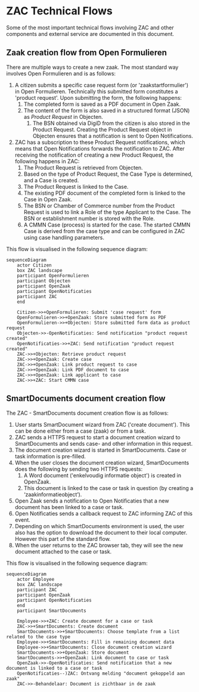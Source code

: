 # ZAC Technical Flows

Some of the most important technical flows involving ZAC and other components and external service are documented
in this document.

## Zaak creation flow from Open Formulieren

There are multiple ways to create a new zaak. The most standard way involves Open Formulieren and is as follows:

1. A citizen submits a specific case request form (or 'zaakstartformulier') in Open Formulieren.
Technically this submitted form constitutes a 'product request'. Upon submitting the form, the following happens:
   1. The completed form is saved as a PDF document in Open Zaak.
   2. The content of the form is also saved in a structured format (JSON) as _Product Request_ in Objecten.
      1. The BSN obtained via DigiD from the citizen is also stored in the Product Request.
   Creating the Product Request object in Objecten ensures that a notification is sent to Open Notifications.
2. ZAC has a subscription to these Product Request notifications, which means that Open Notifications forwards the notification to ZAC.
After receiving the notification of creating a new Product Request, the following happens in ZAC:
   1. The Product Request is retrieved from Objecten.
   2. Based on the type of Product Request, the Case Type is determined, and a Case is created.
   3. The Product Request is linked to the Case.
   4. The existing PDF document of the completed form is linked to the Case in Open Zaak.
   5. The BSN or Chamber of Commerce number from the Product Request is used to link a Role of the type Applicant to the Case. The BSN or establishment number is stored with the Role.
   6. A CMMN Case (process) is started for the case. The started CMMN Case is derived from the case type and can be configured in ZAC using case handling parameters.

This flow is visualised in the following sequence diagram:

```mermaid
sequenceDiagram
    actor Citizen
    box ZAC landscape
    participant OpenFormulieren
    participant Objecten
    participant OpenZaak
    participant OpenNotificaties
    participant ZAC
    end

    Citizen->>+OpenFormulieren: Submit 'case request' form
    OpenFormulieren->>+OpenZaak: Store submitted form as PDF
    OpenFormulieren->>+Objecten: Store submitted form data as product request
    Objecten->>-OpenNotificaties: Send notification "product request created"
    OpenNotificaties->>+ZAC: Send notification "product request created"
    ZAC->>+Objecten: Retrieve product request
    ZAC->>+OpenZaak: Create case
    ZAC->>+OpenZaak: Link product request to case
    ZAC->>+OpenZaak: Link PDF document to case
    ZAC->>+OpenZaak: Link applicant to case
    ZAC->>+ZAC: Start CMMN case
```

## SmartDocuments document creation flow

The ZAC - SmartDocuments document creation flow is as follows:

1. User starts SmartDocument wizard from ZAC ('create document'). This can be done either from a case (zaak) or from a task.
2. ZAC sends a HTTPS request to start a document creation wizard to SmartDocuments and sends case- and other information in this request.
3. The document creation wizard is started in SmartDocuments. Case or task information is pre-filled.
4. When the user closes the document creation wizard, SmartDocuments does the following by sending two HTTPS requests:
   1. A Word document ('enkelvoudig informatie object') is created in OpenZaak.
   2. This document is linked to the case or task in question (by creating a ‘zaakinformatieobject’).
5. Open Zaak sends a notification to Open Notificaties that a new document has been linked to a case or task.
6. Open Notificaties sends a callback request to ZAC informing ZAC of this event.
7. Depending on which SmartDocuments environment is used, the user also has the option to download the document to their local computer.
However this part of the standard flow.
8. When the user returns to the ZAC browser tab, they will see the new document attached to the case or task.

This flow is visualised in the following sequence diagram:

```mermaid
sequenceDiagram
    actor Employee
    box ZAC landscape
    participant ZAC
    participant OpenZaak
    participant OpenNotificaties
    end
    participant SmartDocuments

    Employee->>+ZAC: Create document for a case or task
    ZAC->>+SmartDocuments: Create document
    SmartDocuments->>+SmartDocuments: Choose template from a list related to the case type
    Employee->>+SmartDocuments: Fill in remaining document data
    Employee->>+SmartDocuments: Close document creation wizard
    SmartDocuments->>+OpenZaak: Store document
    SmartDocuments->>+OpenZaak: Link document to case or task
    OpenZaak->>-OpenNotificaties: Send notification that a new document is linked to a case or task
    OpenNotificaties--)ZAC: Ontvang melding "document gekoppeld aan zaak"
    ZAC->>-Behandelaar: Document is zichtbaar in de zaak
```
